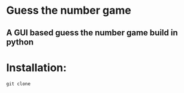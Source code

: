# Guess the number game 

## A GUI based guess the number game build in python

# Installation:
```
git clone 

```